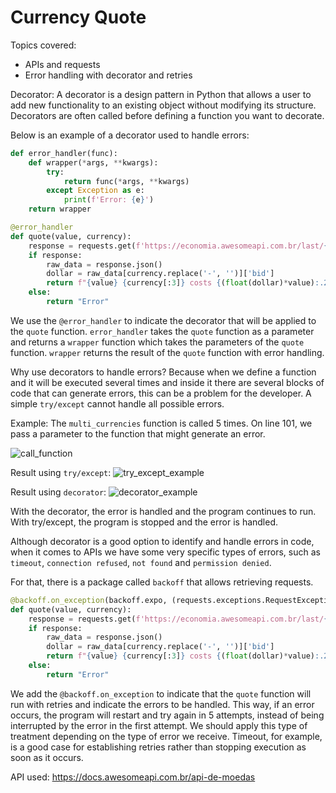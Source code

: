 # Currency Quote

Topics covered:
- APIs and requests
- Error handling with decorator and retries

Decorator: A decorator is a design pattern in Python that allows a user to add new functionality to an existing object without modifying its structure. Decorators are often called before defining a function you want to decorate.

Below is an example of a decorator used to handle errors:

```python
def error_handler(func):
    def wrapper(*args, **kwargs):
        try:
            return func(*args, **kwargs)
        except Exception as e:
            print(f'Error: {e}')
    return wrapper

@error_handler
def quote(value, currency):
    response = requests.get(f'https://economia.awesomeapi.com.br/last/{currency}')
    if response:
        raw_data = response.json()
        dollar = raw_data[currency.replace('-', '')]['bid']
        return f"{value} {currency[:3]} costs {(float(dollar)*value):.2f} {currency[4:]} today."
    else:
        return "Error"
```

We use the `@error_handler` to indicate the decorator that will be applied to the `quote` function.
`error_handler` takes the `quote` function as a parameter and returns a `wrapper` function which takes the parameters of the `quote` function. `wrapper` returns the result of the `quote` function with error handling.

Why use decorators to handle errors?
Because when we define a function and it will be executed several times and inside it there are several blocks of code that can generate errors, this can be a problem for the developer. A simple `try/except` cannot handle all possible errors.

Example:
The `multi_currencies` function is called 5 times. On line 101, we pass a parameter to the function that might generate an error. 

![call_function](call_func.png)

Result using `try/except`:
![try_except_example](simple_try_except.png)

Result using `decorator`:
![decorator_example](decorator_error_handler.png)

With the decorator, the error is handled and the program continues to run. With try/except, the program is stopped and the error is handled.

Although decorator is a good option to identify and handle errors in code, when it comes to APIs we have some very specific types of errors, such as `timeout`, `connection refused`, `not found` and `permission denied`.

For that, there is a package called `backoff` that allows retrieving requests.

```python
@backoff.on_exception(backoff.expo, (requests.exceptions.RequestException), max_tries=5)
def quote(value, currency):
    response = requests.get(f'https://economia.awesomeapi.com.br/last/{currency}')
    if response:
        raw_data = response.json()
        dollar = raw_data[currency.replace('-', '')]['bid']
        return f"{value} {currency[:3]} costs {(float(dollar)*value):.2f} {currency[4:]} today."
    else:
        return "Error"

```

We add the `@backoff.on_exception` to indicate that the `quote` function will run with retries and indicate the errors to be handled. This way, if an error occurs, the program will restart and try again in 5 attempts, instead of being interrupted by the error in the first attempt. We should apply this type of treatment depending on the type of error we receive. Timeout, for example, is a good case for establishing retries rather than stopping execution as soon as it occurs.

API used:
https://docs.awesomeapi.com.br/api-de-moedas
